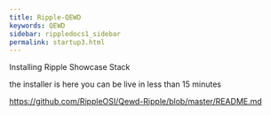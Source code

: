 ```yaml
---
title: Ripple-QEWD
keywords: QEWD
sidebar: rippledocs1_sidebar
permalink: startup3.html
---
```

Installing Ripple Showcase Stack


the installer is here 
you can be live in less than 15 minutes

https://github.com/RippleOSI/Qewd-Ripple/blob/master/README.md

